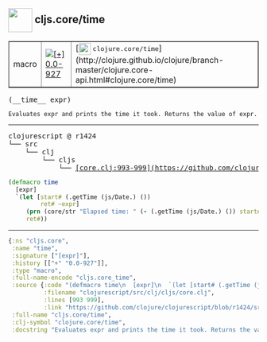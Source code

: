 ## <img width="48px" valign="middle" src="http://i.imgur.com/Hi20huC.png"> cljs.core/time

 <table border="1">
<tr>
<td>macro</td>
<td><a href="https://github.com/cljsinfo/api-refs/tree/0.0-927"><img valign="middle" alt="[+] 0.0-927" src="https://img.shields.io/badge/+-0.0--927-lightgrey.svg"></a> </td>
<td>
[<img height="24px" valign="middle" src="http://i.imgur.com/1GjPKvB.png"> <samp>clojure.core/time</samp>](http://clojure.github.io/clojure/branch-master/clojure.core-api.html#clojure.core/time)
</td>
</tr>
</table>

 <samp>
(__time__ expr)<br>
</samp>

```
Evaluates expr and prints the time it took. Returns the value of expr.
```

---

 <pre>
clojurescript @ r1424
└── src
    └── clj
        └── cljs
            └── <ins>[core.clj:993-999](https://github.com/clojure/clojurescript/blob/r1424/src/clj/cljs/core.clj#L993-L999)</ins>
</pre>

```clj
(defmacro time
  [expr]
  `(let [start# (.getTime (js/Date.) ())
         ret# ~expr]
     (prn (core/str "Elapsed time: " (- (.getTime (js/Date.) ()) start#) " msecs"))
     ret#))
```


---

```clj
{:ns "cljs.core",
 :name "time",
 :signature ["[expr]"],
 :history [["+" "0.0-927"]],
 :type "macro",
 :full-name-encode "cljs.core_time",
 :source {:code "(defmacro time\n  [expr]\n  `(let [start# (.getTime (js/Date.) ())\n         ret# ~expr]\n     (prn (core/str \"Elapsed time: \" (- (.getTime (js/Date.) ()) start#) \" msecs\"))\n     ret#))",
          :filename "clojurescript/src/clj/cljs/core.clj",
          :lines [993 999],
          :link "https://github.com/clojure/clojurescript/blob/r1424/src/clj/cljs/core.clj#L993-L999"},
 :full-name "cljs.core/time",
 :clj-symbol "clojure.core/time",
 :docstring "Evaluates expr and prints the time it took. Returns the value of expr."}

```

